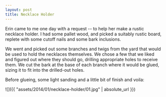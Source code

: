 ```yaml
---
layout: post
title: Necklace Holder
---
```

Erin came to me one day with a request -- to help her make a rustic necklace
holder. I had some pallet wood, and picked a suitably rustic board, replete with
some cutoff nails and some bark inclusions.

We went and picked out some branches and twigs from the yard that would be used
to hold the necklaces themselves. We chose a few that we liked and figured out
where they should go, drilling appropriate holes to receive them. We cut the
bark at the base of each branch where it would be glued, sizing it to fit into
the drilled-out holes.

Before glueing, some light sanding and a little bit of finish and voila:

![]({{ "assets/2014/01/necklace-holder/01.jpg" | absolute_url }})
